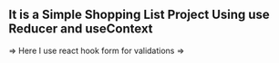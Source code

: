 ## It is a Simple Shopping List Project Using use Reducer and useContext 
=> Here I use react hook form for validations 
=> 